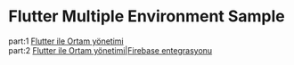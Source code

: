 # Flutter Multiple Environment Sample

part:1 <a href="https://bertugyilmaz.medium.com/flutter-ile-ortam-y%C3%B6netimi-86082ae48202">Flutter ile Ortam yönetimi</a>
</br>
part:2 <a href="">Flutter ile Ortam yönetimi|Firebase entegrasyonu</a>
